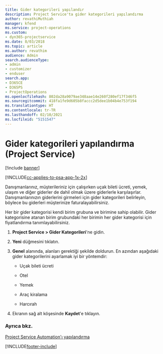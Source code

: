 ```yaml
---
title: Gider kategorileri yapılandır
description: Project Service'ta gider kategorileri yapılandırma
author: revathiMuthiah
manager: kfend
ms.service: project-operations
ms.custom:
- dyn365-projectservice
ms.date: 8/03/2018
ms.topic: article
ms.author: revathim
audience: Admin
search.audienceType:
- admin
- customizer
- enduser
search.app:
- D365CE
- D365PS
- ProjectOperations
ms.openlocfilehash: 802da28a9079ae348aae14e260f280ef17f346f5
ms.sourcegitcommit: 418fa1fe9d605b8faccc2d5dee1b04b4e753f194
ms.translationtype: HT
ms.contentlocale: tr-TR
ms.lasthandoff: 02/10/2021
ms.locfileid: "5151547"
---
```

# <a name="configure-expense-categories-project-service"></a>Gider kategorileri yapılandırma (Project Service)

[!include [banner](../includes/psa-now-project-operations.md)]

[!INCLUDE[cc-applies-to-psa-app-1x-2x](../includes/cc-applies-to-psa-app-1x-2x.md)]

Danışmanlarınız, müşterileriniz için çalışırken uçak bileti ücreti, yemek, ulaşım ve diğer giderler de dahil olmak üzere giderlerle karşılaşırlar. Danışmanlarınızın giderlerini girmeleri için gider kategorileri belirleyin, böylece bu giderleri müşterinize faturalayabilirsiniz.  
  
Her bir gider kategorisi kendi birim grubuna ve birimine sahip olabilir. Gider kategorisine atanan birim grubundaki her birimin her gider kategorisi için fiyatlandırma tanımlayabilirsiniz.  
  
1.  **Project Service > Gider Kategorileri**'ne gidin.  
  
2.  **Yeni** düğmesini tıklatın.  
  
3.  **Genel** alanında, alanları gerektiği şekilde doldurun. En azından aşağıdaki gider kategorilerini ayarlamak iyi bir yöntemdir:  
  
    -   Uçak bileti ücreti  
  
    -   Otel  
  
    -   Yemek  
  
    -   Araç kiralama  
  
    -   Harcırah  
  
4.  Ekranın sağ alt köşesinde **Kaydet**'e tıklayın.  
  
### <a name="see-also"></a>Ayrıca bkz.  
 [Project Service Automation'ı yapılandırma](../psa/configure.md)


[!INCLUDE[footer-include](../includes/footer-banner.md)]